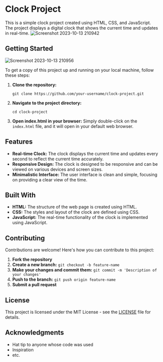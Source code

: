 # Clock Project

This is a simple clock project created using HTML, CSS, and JavaScript. The project displays a digital clock that shows the current time and updates in real-time.
![Screenshot 2023-10-13 210942](https://github.com/jayantsB123/Clock-2.0/assets/97082996/7a872c27-8d74-48d8-b9f4-0859ac304542)

## Getting Started
![Screenshot 2023-10-13 210956](https://github.com/jayantsB123/Clock-2.0/assets/97082996/fe1bece1-9326-41bc-a7b0-d8bca4676778)

To get a copy of this project up and running on your local machine, follow these steps:

1. **Clone the repository:**
   ```
   git clone https://github.com/your-username/clock-project.git
   ```

2. **Navigate to the project directory:**
   ```
   cd clock-project
   ```

3. **Open index.html in your browser:**
   Simply double-click on the `index.html` file, and it will open in your default web browser.

## Features

- **Real-time Clock:** The clock displays the current time and updates every second to reflect the current time accurately.
- **Responsive Design:** The clock is designed to be responsive and can be viewed on various devices and screen sizes.
- **Minimalistic Interface:** The user interface is clean and simple, focusing on providing a clear view of the time.

## Built With

- **HTML:** The structure of the web page is created using HTML.
- **CSS:** The styles and layout of the clock are defined using CSS.
- **JavaScript:** The real-time functionality of the clock is implemented using JavaScript.

## Contributing

Contributions are welcome! Here's how you can contribute to this project:

1. **Fork the repository**
2. **Create a new branch:** `git checkout -b feature-name`
3. **Make your changes and commit them:** `git commit -m 'Description of your changes'`
4. **Push to the branch:** `git push origin feature-name`
5. **Submit a pull request**

## License

This project is licensed under the MIT License - see the [LICENSE](LICENSE) file for details.

## Acknowledgments

- Hat tip to anyone whose code was used
- Inspiration
- etc.
